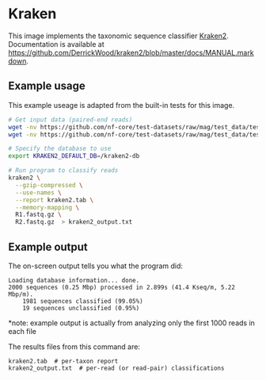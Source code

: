 # Kraken

This image implements the taxonomic sequence classifier [Kraken2](https://github.com/DerrickWood/kraken2).
Documentation is available at https://github.com/DerrickWood/kraken2/blob/master/docs/MANUAL.markdown. 

## Example usage
This example useage is adapted from the built-in tests for this image.

```bash
# Get input data (paired-end reads)
wget -nv https://github.com/nf-core/test-datasets/raw/mag/test_data/test_minigut_R1.fastq.gz -O R1.fastq.gz
wget -nv https://github.com/nf-core/test-datasets/raw/mag/test_data/test_minigut_R2.fastq.gz -O R2.fastq.gz

# Specify the database to use
export KRAKEN2_DEFAULT_DB=/kraken2-db

# Run program to classify reads
kraken2 \
  --gzip-compressed \
  --use-names \
  --report kraken2.tab \
  --memory-mapping \
  R1.fastq.gz \
  R2.fastq.gz  > kraken2_output.txt
```

## Example output

The on-screen output tells you what the program did:

```
Loading database information... done.
2000 sequences (0.25 Mbp) processed in 2.899s (41.4 Kseq/m, 5.22 Mbp/m).
    1981 sequences classified (99.05%)
    19 sequences unclassified (0.95%)
```
*note: example output is actually from analyzing only the first 1000 reads in each file

The results files from this command are:
```
kraken2.tab  # per-taxon report
kraken2_output.txt  # per-read (or read-pair) classifications
```

